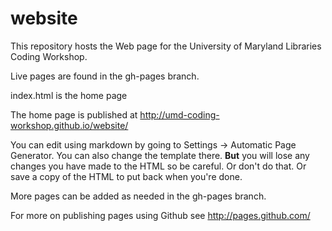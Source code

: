 website
=============================

This repository hosts the Web page for the University of Maryland Libraries Coding Workshop.

Live pages are found in the gh-pages branch.

index.html is the home page

The home page is published at http://umd-coding-workshop.github.io/website/

You can edit using markdown by going to Settings -> Automatic Page Generator. You can also change the template there. **But** you will lose any changes you have made to the HTML so be careful. Or don't do that. Or save a copy of the HTML to put back when you're done.

More pages can be added as needed in the gh-pages branch.

For more on publishing pages using Github see http://pages.github.com/


